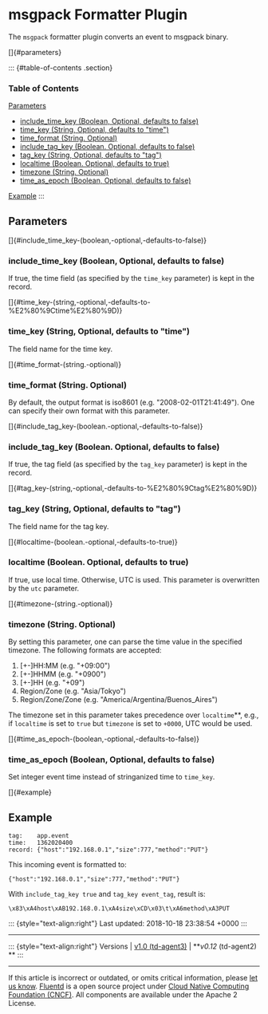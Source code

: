 msgpack Formatter Plugin
========================

The `msgpack` formatter plugin converts an event to msgpack binary.

[]{#parameters}

::: {#table-of-contents .section}
### Table of Contents

[Parameters](#parameters)

-   [include\_time\_key (Boolean, Optional, defaults to
    false)](#include_time_key-(boolean,-optional,-defaults-to-false))
-   [time\_key (String, Optional, defaults to
    "time")](#time_key-(string,-optional,-defaults-to-%E2%80%9Ctime%E2%80%9D))
-   [time\_format (String. Optional)](#time_format-(string.-optional))
-   [include\_tag\_key (Boolean. Optional, defaults to
    false)](#include_tag_key-(boolean.-optional,-defaults-to-false))
-   [tag\_key (String, Optional, defaults to
    "tag")](#tag_key-(string,-optional,-defaults-to-%E2%80%9Ctag%E2%80%9D))
-   [localtime (Boolean. Optional, defaults to
    true)](#localtime-(boolean.-optional,-defaults-to-true))
-   [timezone (String. Optional)](#timezone-(string.-optional))
-   [time\_as\_epoch (Boolean, Optional, defaults to
    false)](#time_as_epoch-(boolean,-optional,-defaults-to-false))

[Example](#example)
:::

Parameters
----------

[]{#include_time_key-(boolean,-optional,-defaults-to-false)}

### include\_time\_key (Boolean, Optional, defaults to false)

If true, the time field (as specified by the `time_key` parameter) is
kept in the record.

[]{#time_key-(string,-optional,-defaults-to-%E2%80%9Ctime%E2%80%9D)}

### time\_key (String, Optional, defaults to "time")

The field name for the time key.

[]{#time_format-(string.-optional)}

### time\_format (String. Optional)

By default, the output format is iso8601 (e.g. "2008-02-01T21:41:49").
One can specify their own format with this parameter.

[]{#include_tag_key-(boolean.-optional,-defaults-to-false)}

### include\_tag\_key (Boolean. Optional, defaults to false)

If true, the tag field (as specified by the `tag_key` parameter) is kept
in the record.

[]{#tag_key-(string,-optional,-defaults-to-%E2%80%9Ctag%E2%80%9D)}

### tag\_key (String, Optional, defaults to "tag")

The field name for the tag key.

[]{#localtime-(boolean.-optional,-defaults-to-true)}

### localtime (Boolean. Optional, defaults to true)

If true, use local time. Otherwise, UTC is used. This parameter is
overwritten by the `utc` parameter.

[]{#timezone-(string.-optional)}

### timezone (String. Optional)

By setting this parameter, one can parse the time value in the specified
timezone. The following formats are accepted:

1.  \[+-\]HH:MM (e.g. "+09:00")
2.  \[+-\]HHMM (e.g. "+0900")
3.  \[+-\]HH (e.g. "+09")
4.  Region/Zone (e.g. "Asia/Tokyo")
5.  Region/Zone/Zone (e.g. "America/Argentina/Buenos\_Aires")

The timezone set in this parameter takes precedence over
`localtime`\*\*, e.g., if `localtime` is set to `true` but `timezone` is
set to `+0000`, UTC would be used.

[]{#time_as_epoch-(boolean,-optional,-defaults-to-false)}

### time\_as\_epoch (Boolean, Optional, defaults to false)

Set integer event time instead of stringanized time to `time_key`.

[]{#example}

Example
-------

``` {.CodeRay}
tag:    app.event
time:   1362020400
record: {"host":"192.168.0.1","size":777,"method":"PUT"}
```

This incoming event is formatted to:

``` {.CodeRay}
{"host":"192.168.0.1","size":777,"method":"PUT"}
```

With `include_tag_key true` and `tag_key event_tag`, result is:

``` {.CodeRay}
\x83\xA4host\xAB192.168.0.1\xA4size\xCD\x03\t\xA6method\xA3PUT
```

::: {style="text-align:right"}
Last updated: 2018-10-18 23:38:54 +0000
:::

------------------------------------------------------------------------

::: {style="text-align:right"}
Versions \| [v1.0 (td-agent3)](/v1.0/articles/formatter_msgpack) \|
***v0.12* (td-agent2) **
:::

------------------------------------------------------------------------

If this article is incorrect or outdated, or omits critical information,
please [let us
know](https://github.com/fluent/fluentd-docs/issues?state=open).
[Fluentd](http://www.fluentd.org/) is a open source project under [Cloud
Native Computing Foundation (CNCF)](https://cncf.io/). All components
are available under the Apache 2 License.
